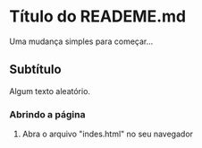 # Título do READEME.md
Uma mudança simples para começar...

## Subtítulo
Algum texto aleatório.

### Abrindo a página
1. Abra o arquivo "indes.html" no seu navegador
